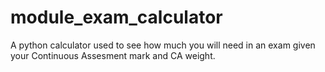 # module_exam_calculator
A python calculator used to see how much you will need in an exam given your Continuous Assesment mark and CA weight.
